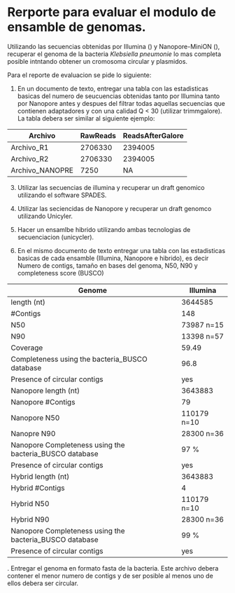 # Rerporte para evaluar el modulo de ensamble de genomas.

Utilizando las secuencias obtenidas por Illumina () y Nanopore-MiniON (), recuperar el genoma de la bacteria _Klebsiella pneumonie_ lo mas completa posible intntando obtener un cromosoma circular y plasmidos.

Para el reporte de evaluacion se pide lo siguiente:

1. En un documento de texto, entregar una tabla con las estadisticas basicas del numero de seucuencias obtenidas tanto por Illumina tanto por Nanopore antes y despues del filtrar todas aquellas secuencias que contienen adaptadores y con una calidad Q < 30 (utilizar trimmgalore). La tabla debera ser similar al siguiente ejemplo:

|Archivo|RawReads|ReadsAfterGalore|
|---|---|---|
|Archivo_R1|2706330|2394005|
|Archivo_R2|2706330|2394005|
|Archivo_NANOPRE|7250|NA|

3. Utilizar las secuencias de illumina y recuperar un draft genomico utilizando el software SPADES.
4. Utilizar las seciencidas de Nanopore y recuperar un draft genomco utilizando Unicyler.
5. Hacer un ensamlbe hibrido utilizando ambas tecnologias de secuenciacion (unicycler).

6. En el mismo documento de texto entregar una tabla con las estadisticas basicas de cada ensamble (Illumina, Nanopore e hibrido), es decir Numero de contigs, tamaño en bases del genoma, N50, N90 y completeness score (BUSCO)

Genome|Illumina|
|---|---|
length (nt)| 3644585|
#Contigs |148|
N50 |73987 n=15|
N90 |13398 n=57|
Coverage |59.49|
Completeness using the bacteria_BUSCO database|96.8|
Presence of circular contigs| yes|
Nanopore length (nt)| 3643883|
Nanopore #Contigs |79|
Nanopore N50 |110179 n=10|
Nanopre N90 |28300 n=36|
Nanopore Completeness using the bacteria_BUSCO database |97 %|
Presence of circular contigs| yes|
Hybrid length (nt)| 3643883|
Hybrid #Contigs |4|
Hybrid N50 |110179 n=10|
Hybrid N90 |28300 n=36|
Nanopore Completeness using the bacteria_BUSCO database |99 %|
Presence of circular contigs| yes|

. Entregar el genoma en formato fasta de la bacteria. Este archivo debera contener el menor numero de contigs y de ser posible al menos uno de ellos debera ser circular.
